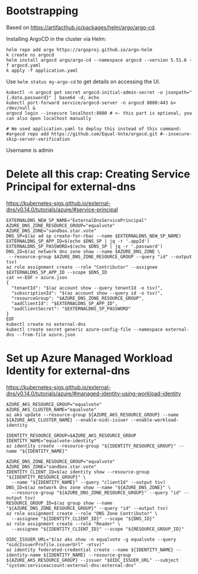# Bootstrapping

Based on https://artifacthub.io/packages/helm/argo/argo-cd.

Installing ArgoCD in the cluster via Helm:

```
helm repo add argo https://argoproj.github.io/argo-helm
k create ns argocd
helm install argocd argo/argo-cd --namespace argocd --version 5.51.6 -f argocd.yaml 
k apply -f application.yaml
```

Use `helm status my-argo-cd` to get details on accessing the UI.

```
kubectl -n argocd get secret argocd-initial-admin-secret -o jsonpath="{.data.password}" | base64 -d; echo
kubectl port-forward service/argocd-server -n argocd 8080:443 &> /dev/null &
argocd login --insecure localhost:8080 # <- this part is optional, you can also open localhost manually

# We used application.yaml to deploy this instead of this command:
#argocd repo add https://github.com/Equal-Vote/argocd.git #--insecure-skip-server-verification
```

Username is admin

# Delete all this crap: Creating Service Principal for external-dns

https://kubernetes-sigs.github.io/external-dns/v0.14.0/tutorials/azure/#service-principal

```
EXTERNALDNS_NEW_SP_NAME="ExternalDnsServicePrincipal"
AZURE_DNS_ZONE_RESOURCE_GROUP="equalvote"
AZURE_DNS_ZONE="sandbox.star.vote"
DNS_SP=$(az ad sp create-for-rbac --name $EXTERNALDNS_NEW_SP_NAME)
EXTERNALDNS_SP_APP_ID=$(echo $DNS_SP | jq -r '.appId')
EXTERNALDNS_SP_PASSWORD=$(echo $DNS_SP | jq -r '.password')
DNS_ID=$(az network dns zone show --name $AZURE_DNS_ZONE \
 --resource-group $AZURE_DNS_ZONE_RESOURCE_GROUP --query "id" --output tsv)
az role assignment create --role "Contributor" --assignee $EXTERNALDNS_SP_APP_ID --scope $DNS_ID
cat <<-EOF > azure.json
{
  "tenantId": "$(az account show --query tenantId -o tsv)",
  "subscriptionId": "$(az account show --query id -o tsv)",
  "resourceGroup": "$AZURE_DNS_ZONE_RESOURCE_GROUP",
  "aadClientId": "$EXTERNALDNS_SP_APP_ID",
  "aadClientSecret": "$EXTERNALDNS_SP_PASSWORD"
}
EOF
kubectl create ns external-dns
kubectl create secret generic azure-config-file --namespace external-dns --from-file azure.json
```

# Set up Azure Managed Workload Identity for external-dns

https://kubernetes-sigs.github.io/external-dns/v0.14.0/tutorials/azure/#managed-identity-using-workload-identity

```
AZURE_AKS_RESOURCE_GROUP="equalvote"
AZURE_AKS_CLUSTER_NAME="equalvote"
az aks update --resource-group ${AZURE_AKS_RESOURCE_GROUP} --name ${AZURE_AKS_CLUSTER_NAME} --enable-oidc-issuer --enable-workload-identity

IDENTITY_RESOURCE_GROUP=$AZURE_AKS_RESOURCE_GROUP
IDENTITY_NAME="equalvote-identity"
az identity create --resource-group "${IDENTITY_RESOURCE_GROUP}" --name "${IDENTITY_NAME}"

AZURE_DNS_ZONE_RESOURCE_GROUP="equalvote"
AZURE_DNS_ZONE="sandbox.star.vote"
IDENTITY_CLIENT_ID=$(az identity show --resource-group "${IDENTITY_RESOURCE_GROUP}" \
  --name "${IDENTITY_NAME}" --query "clientId" --output tsv)
DNS_ID=$(az network dns zone show --name "${AZURE_DNS_ZONE}" \
  --resource-group "${AZURE_DNS_ZONE_RESOURCE_GROUP}" --query "id" --output tsv)
RESOURCE_GROUP_ID=$(az group show --name "${AZURE_DNS_ZONE_RESOURCE_GROUP}" --query "id" --output tsv)
az role assignment create --role "DNS Zone Contributor" \
  --assignee "${IDENTITY_CLIENT_ID}" --scope "${DNS_ID}"
az role assignment create --role "Reader" \
  --assignee "${IDENTITY_CLIENT_ID}" --scope "${RESOURCE_GROUP_ID}"

OIDC_ISSUER_URL="$(az aks show -n equalvote -g equalvote --query "oidcIssuerProfile.issuerUrl" -otsv)"
az identity federated-credential create --name ${IDENTITY_NAME} --identity-name ${IDENTITY_NAME} --resource-group ${AZURE_AKS_RESOURCE_GROUP} --issuer "$OIDC_ISSUER_URL" --subject "system:serviceaccount:external-dns:external-dns"
```
